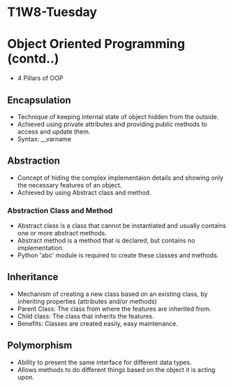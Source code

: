 # T1W8-Tuesday

# Object Oriented Programming (contd..)
- 4 Pillars of OOP

## Encapsulation
- Technique of keeping internal state of object hidden from the outside.
- Achieved using private attributes and providing public methods to access and update them.
- Syntax: __varname

## Abstraction
- Concept of hiding the complex implementaion details and showing only the necessary features of an object.
- Achieved by using Abstract class and method.

### Abstraction Class and Method
- Abstract class is a class that cannot be instantiated and usually contains one or more abstract methods.
- Abstract method is a method that is declared, but contains no implementation.
- Python 'abc' module is required to create these classes and methods.


## Inheritance
- Mechanism of creating a new class based on an existing class, by inheriting properties (attributes and/or methods)
- Parent Class: The class from where the features are inherited from.
- Child class: The class that inherits the features.
- Benefits: Classes are created easily, easy maintenance.


## Polymorphism
- Ability to present the same interface for different data types.
- Allows methods to do different things based on the object it is acting upon.